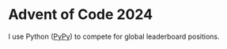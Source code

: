 # Advent of Code 2024

I use Python ([PyPy](https://pypy.org/)) to compete for global leaderboard positions.

